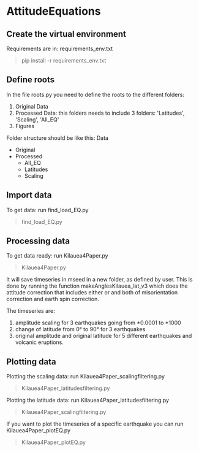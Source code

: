 # AttitudeEquations

## Create the virtual environment
Requirements are in: requirements_env.txt

> pip install -r requirements_env.txt

## Define roots
In the file roots.py you need to define the roots to the different folders:

1. Original Data
2. Processed Data: this folders needs to include 3 folders: 'Latitudes', 'Scaling', 'All_EQ'
3. Figures

Folder structure should be like this:
Data
- Original
- Processed
  - All_EQ
  - Latitudes
  - Scaling  



## Import data
To get data: run find_load_EQ.py

> find_load_EQ.py


## Processing data
To get data ready: run Kilauea4Paper.py

> Kilauea4Paper.py

It will save timeseries in mseed in a new folder, as defined by user. This is done by running the function
makeAnglesKilauea_lat_v3 which does the attitude correction that includes either or and both of
misorientation correction and earth spin correction.

The timeseries are:
1. amplitude scaling for 3 earthquakes going from *0.0001 to *1000
2. change of latitude from 0° to 90° for 3 earthquakes
3. original amplitude and original latitude for 5 different earthquakes and volcanic eruptions.


## Plotting data
Plotting the scaling data: run Kilauea4Paper_scalingfiltering.py

> Kilauea4Paper_latitudesfiltering.py
> 
Plotting the latitude data: run Kilauea4Paper_latitudesfiltering.py

> Kilauea4Paper_scalingfiltering.py

If you want to plot the timeseries of a specific earthquake you can run Kilauea4Paper_plotEQ.py

> Kilauea4Paper_plotEQ.py


